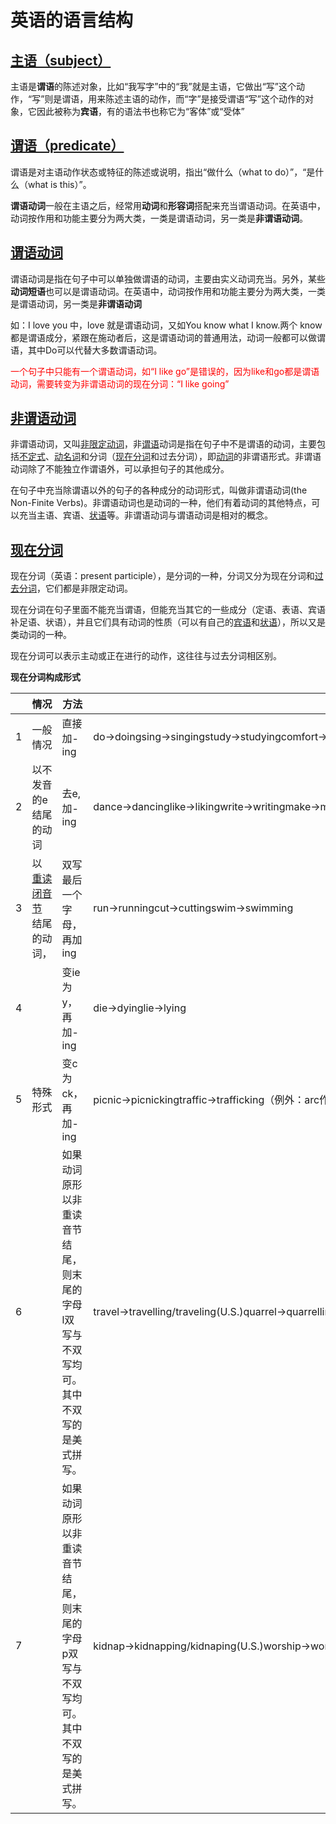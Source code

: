 # 英语的语言结构

## [主语（subject）](https://baike.baidu.com/item/%E4%B8%BB%E8%AF%AD/105797)

主语是**谓语**的陈述对象，比如“我写字”中的“我”就是主语，它做出“写”这个动作，“写”则是谓语，用来陈述主语的动作，而“字”是接受谓语“写”这个动作的对象，它因此被称为**宾语**，有的语法书也称它为“客体”或“受体”

## [谓语（predicate）](https://baike.baidu.com/item/%E8%B0%93%E8%AF%AD/2016328)

谓语是对主语动作状态或特征的陈述或说明，指出“做什么（what to do）”，“是什么（what is this）”。

**谓语动词**一般在主语之后，经常用**动词**和**形容词**搭配来充当谓语动词。在英语中，动词按作用和功能主要分为两大类，一类是谓语动词，另一类是**非谓语动词**。

## [谓语动词](https://baike.baidu.com/item/%E8%B0%93%E8%AF%AD%E5%8A%A8%E8%AF%8D/5990666)

谓语动词是指在句子中可以单独做谓语的动词，主要由实义动词充当。另外，某些**动词短语**也可以是谓语动词。在英语中，动词按作用和功能主要分为两大类，一类是谓语动词，另一类是**非谓语动词**

如：I love you 中，love 就是谓语动词，又如You know what I know.两个 know 都是谓语成分，紧跟在施动者后，这是谓语动词的普通用法，动词一般都可以做谓语，其中Do可以代替大多数谓语动词。

<font color="red">一个句子中只能有一个谓语动词，如“I like go”是错误的，因为like和go都是谓语动词，需要转变为非谓语动词的现在分词：“I like going”</font>

## [非谓语动词](https://baike.baidu.com/item/%E9%9D%9E%E8%B0%93%E8%AF%AD%E5%8A%A8%E8%AF%8D/1440082)

非谓语动词，又叫[非限定动词](https://baike.baidu.com/item/非限定动词/4299807)，非[谓语](https://baike.baidu.com/item/谓语/2016328)动词是指在句子中不是谓语的动词，主要包括[不定式](https://baike.baidu.com/item/不定式/91140)、[动名词](https://baike.baidu.com/item/动名词/502814)和分词（[现在分词](https://baike.baidu.com/item/现在分词/4217655)和过去分词），即[动词](https://baike.baidu.com/item/动词/502192)的非谓语形式。非谓语动词除了不能独立作谓语外，可以承担句子的其他成分。

在句子中充当除谓语以外的句子的各种成分的动词形式，叫做非谓语动词(the Non-Finite Verbs)。非谓语动词也是动词的一种，他们有着动词的其他特点，可以充当主语、宾语、[状语](https://baike.baidu.com/item/状语)等。非谓语动词与谓语动词是相对的概念。

## [现在分词](https://baike.baidu.com/item/%E7%8E%B0%E5%9C%A8%E5%88%86%E8%AF%8D/4217655)

现在分词（英语：present participle），是分词的一种，分词又分为现在分词和[过去分词](https://baike.baidu.com/item/过去分词/4251946)，它们都是非限定动词。

现在分词在句子里面不能充当谓语，但能充当其它的一些成分（定语、表语、宾语补足语、状语），并且它们具有动词的性质（可以有自己的[宾语](https://baike.baidu.com/item/宾语/87544)和[状语](https://baike.baidu.com/item/状语/882)），所以又是类动词的一种。

现在分词可以表示主动或正在进行的动作，这往往与过去分词相区别。

**现在分词构成形式**

|      | 情况                                                         | 方法                                                         | 事例                                                         |
| ---- | ------------------------------------------------------------ | ------------------------------------------------------------ | ------------------------------------------------------------ |
| 1    | 一般情况                                                     | 直接加-ing                                                   | do→doingsing→singingstudy→studyingcomfort→comforting         |
| 2    | 以不发音的e结尾的动词                                        | 去e, 加-ing                                                  | dance→dancinglike→likingwrite→writingmake→makingtake→taking  |
| 3    | 以[重读闭音节](https://baike.baidu.com/item/重读闭音节)结尾的动词， | 双写最后一个字母，再加ing                                    | run→runningcut→cuttingswim→swimming                          |
| 4    |                                                              | 变ie为y，再加-ing                                            | die→dyinglie→lying                                           |
| 5    | 特殊形式                                                     | 变c为ck，再加-ing                                            | picnic→picnickingtraffic→trafficking（例外：arc作弧形运动，arcing） |
| 6    |                                                              | 如果动词原形以非重读音节结尾，则末尾的字母l双写与不双写均可。其中不双写的是美式拼写。 | travel→travelling/traveling(U.S.)quarrel→quarrelling/quarreling(U.S.)cancel→cancelling/canceling(U.S.)dial→dialling/dialing(U.S.) |
| 7    |                                                              | 如果动词原形以非重读音节结尾，则末尾的字母p双写与不双写均可。其中不双写的是美式拼写。 | kidnap→kidnapping/kidnaping(U.S.)worship→worshipping/worshiping(U.S.)handicap→handicapping/handicaping(U.S.)program→programming/programing(U.S.)focus→focussing/focusing(U.S.） |


